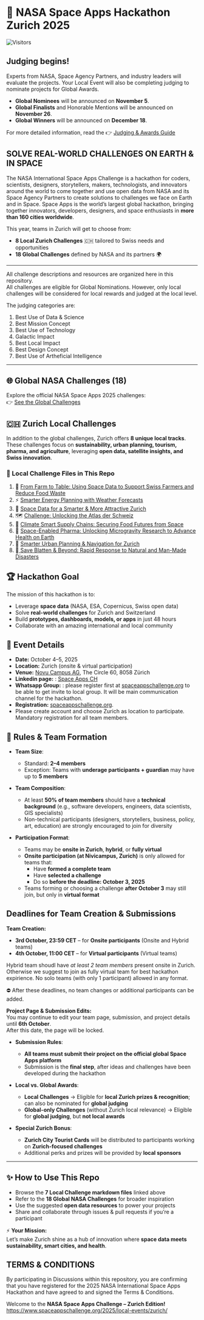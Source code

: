 # 🚀 NASA Space Apps Hackathon Zurich 2025  
![Visitors](https://visitor-badge.laobi.icu/badge?page_id=space-apps-ch.SpaceApps2025)

## Judging begins! 

Experts from NASA, Space Agency Partners, and industry leaders will evaluate the projects. Your Local Event will also be completing judging to nominate projects for Global Awards.
- **Global Nominees** will be announced on **November 5**.
- **Global Finalists** and Honorable Mentions will be announced on **November 26**.
- **Global Winners** will be announced on **December 18**.
  
For more detailed information, read the 👉 [Judging & Awards Guide](https://www.spaceappschallenge.org/resources/judging-awards-guide/)

## SOLVE REAL-WORLD CHALLENGES ON EARTH & IN SPACE
The NASA International Space Apps Challenge is a hackathon for coders, scientists, designers, storytellers, makers, technologists, and innovators around the world to come together and use open data from NASA and its Space Agency Partners to create solutions to challenges we face on Earth and in Space.
Space Apps is the world’s largest global hackathon, bringing together innovators, developers, designers, and space enthusiasts in **more than 160 cities worldwide**. 

This year, teams in Zurich will get to choose from:  
- **8 Local Zurich Challenges** 🇨🇭 tailored to Swiss needs and opportunities
-  **18 Global Challenges** defined by NASA and its partners 🌍  

---
All challenge descriptions and resources are organized here in this repository.  
All challenges are eligible for Global Nominations. However, only local challenges will be considered for local rewards and judged at the local level.

The judging categories are:
1. Best Use of Data & Science
2. Best Mission Concept
3. Best Use of Technology
4. Galactic Impact
5. Best Local Impact
6. Best Design Concept
7. Best Use of Artheficial Intelligence
---

## 🌐 Global NASA Challenges (18)  
Explore the official NASA Space Apps 2025 challenges:  
👉 [See the Global Challenges](https://www.spaceappschallenge.org/2025/challenges/)  
 
## 🇨🇭 Zurich Local Challenges   

In addition to the global challenges, Zurich offers **8 unique local tracks**. These challenges focus on **sustainability, urban planning, tourism, pharma, and agriculture**, leveraging **open data, satellite insights, and Swiss innovation**.  

### 📂 Local Challenge Files in This Repo

1. 🌱 [From Farm to Table: Using Space Data to Support Swiss Farmers and Reduce Food Waste](./Challenges/🌱1.%20From%20Farm%20to%20Table%20Using%20Space%20Data%20to%20Support%20Swiss%20Farmers%20and%20Reduce%20Food%20Waste.md) 
2. ⚡ [Smarter Energy Planning with Weather Forecasts](./Challenges/⚡%202.%20Smarter%20Energy%20Planning%20with%20Weather%20Forecasts.md)  
3. 🌆 [Space Data for a Smarter & More Attractive Zurich](./Challenges/🌆%203.%20Space%20Data%20for%20a%20Smarter%20&%20More%20Attractive%20Zurich.md)  
4. 🗺️ [Challenge: Unlocking the Atlas der Schweiz](./Challenges/🗺️%204.%20Challenge%20Unlocking%20the%20Atlas%20der%20Schweiz%20.md)
5. 🌾 [Climate Smart Supply Chains: Securing Food Futures from Space](./Challenges/🌾%205.%20Climate%20Smart%20Supply%20Chains%20Securing%20Food%20Futures%20from%20Space.md)
6. 💊 [Space-Enabled Pharma: Unlocking Microgravity Research to Advance Health on Earth](./Challenges/💊6.%20Space-Enabled%20Pharma%20Unlocking%20Microgravity%20Research%20to%20Advance%20Health%20on%20Earth.md)
7. 🚦 [Smarter Urban Planning & Navigation for Zurich](./Challenges/🚦7.%20Smarter%20Urban%20Planning%20&%20Navigation%20for%20Zurich%20.md)
8. 🚨[ Save Blatten & Beyond: Rapid Response to Natural and Man-Made Disasters](Challenges/🚨8.%20Save%20Blatten%20&%20Beyond:%20Rapid%20Response%20to%20Natural%20and%20Man-Made%20Disasters.md)


## 🏆 Hackathon Goal  

The mission of this hackathon is to:  
- Leverage **space data** (NASA, ESA, Copernicus, Swiss open data)  
- Solve **real-world challenges** for Zurich and Switzerland  
- Build **prototypes, dashboards, models, or apps** in just 48 hours  
- Collaborate with an amazing international and local community  


## 📅 Event Details  
- **Date:** October 4–5, 2025  
- **Location:** Zurich (onsite & virtual  participation)  
- **Venue:**  [Novu Campus AG](https://my.novucampus.com/home), The Circle 60, 8058 Zürich 
- **Linkedin page:** : [Space Apps CH](https://ch.linkedin.com/company/space-apps-ch)
- **Whatsapp Group:** : please register first at [spaceappschallenge.org](https://www.spaceappschallenge.org/2025/local-events/zurich/) to be able to get invite to local group. 
It will be main communication channel for the hackathon.
- **Registration:** [spaceappschallenge.org](https://www.spaceappschallenge.org/2025/local-events/zurich/).
 -  Please create account and choose Zurich as location to participate. Mandatory registration for all team members.


## 📜 Rules & Team Formation  

- **Team Size**:  
  - Standard: **2–4 members**  
  - Exception: Teams with **underage participants + guardian** may have up to **5 members**  

- **Team Composition**:  
  - At least **50% of team members** should have a **technical background** (e.g., software developers, engineers, data scientists, GIS specialists)  
  - Non-technical participants (designers, storytellers, business, policy, art, education) are strongly encouraged to join for diversity  

- **Participation Format**:  
  - Teams may be **onsite in Zurich**, **hybrid**, or **fully virtual**  
  - **Onsite participation (at Nivicampus, Zurich)** is only allowed for teams that:  
    - Have **formed a complete team**  
    - Have **selected a challenge**  
    - Do so **before the deadline: October 3, 2025**  
  - Teams forming or choosing a challenge **after October 3** may still join, but only in **virtual format**

 ## Deadlines for Team Creation & Submissions

**Team Creation:**
- **3rd October, 23:59 CET** – for **Onsite participants** (Onsite and Hybrid teams)  
- **4th October, 11:00 CET** – for **Virtual participants** (Virtual teams)  

Hybrid team shoudl have *at least 2 team members* present onsite in Zurich. Otherwise we suggest to join as fully virtual team for best hackathon expirience. 
No solo teams (with only 1 participant) allowed in any format. 

⛔ After these deadlines, no team changes or additional participants can be added.  

**Project Page & Submission Edits:**  
You may continue to edit your team page, submission, and project details until **6th October**.  
After this date, the page will be locked. 


- **Submission Rules**:  
  - **All teams must submit their project on the official global Space Apps platform**  
  - Submission is the **final step**, after ideas and challenges have been developed during the hackathon  

- **Local vs. Global Awards**:  
  - **Local Challenges** → Eligible for **local Zurich prizes & recognition**; can also be nominated for **global judging**  
  - **Global-only Challenges** (without Zurich local relevance) → Eligible for **global judging**, but **not local awards**  

- **Special Zurich Bonus**:  
  - **Zurich City Tourist Cards** will be distributed to participants working on **Zurich-focused challenges**  
  - Additional perks and prizes will be provided by **local sponsors**  

---



## ✨ How to Use This Repo  
- Browse the **7 Local Challenge markdown files** linked above  
- Refer to the **18 Global NASA Challenges** for broader inspiration  
- Use the suggested **open data resources** to power your projects  
- Share and collaborate through issues & pull requests if you’re a participant  


⚡ **Your Mission:**  
Let’s make Zurich shine as a hub of innovation where **space data meets sustainability, smart cities, and health**.  

## TERMS & CONDITIONS
By participating in Discussions within this repository, you are confirming that you have registered for the 2025 NASA International Space Apps Hackathon and have agreed to and signed the Terms & Conditions.

Welcome to the **NASA Space Apps Challenge – Zurich Edition!**  
https://www.spaceappschallenge.org/2025/local-events/zurich/

